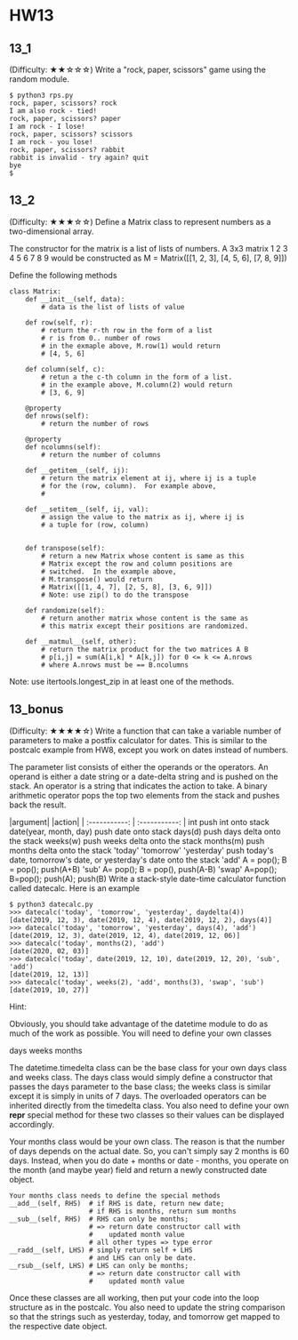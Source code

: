 # HW13

## 13_1
(Difficulty: ★★☆☆☆) Write a "rock, paper, scissors" game using the random module.

```
$ python3 rps.py
rock, paper, scissors? rock
I am also rock - tied!
rock, paper, scissors? paper
I am rock - I lose!
rock, paper, scissors? scissors
I am rock - you lose!
rock, paper, scissors? rabbit
rabbit is invalid - try again? quit
bye
$ 
```

## 13_2
(Difficulty: ★★★☆☆) Define a Matrix class to represent numbers as a two-dimensional array.

The constructor for the matrix is a list of lists of numbers.  A 3x3 matrix
1	2	3
4	5	6
7	8	9
would be constructed as
M = Matrix([[1, 2, 3], [4, 5, 6], [7, 8, 9]])

Define the following methods
```
class Matrix:
    def __init__(self, data):
        # data is the list of lists of value

    def row(self, r):
        # return the r-th row in the form of a list
        # r is from 0.. number of rows
        # in the exmaple above, M.row(1) would return
        # [4, 5, 6]

    def column(self, c):
        # retun a the c-th column in the form of a list.
        # in the example above, M.column(2) would return 
        # [3, 6, 9]

    @property
    def nrows(self):
        # return the number of rows

    @property
    def ncolumns(self):
        # return the number of columns

    def __getitem__(self, ij):
        # return the matrix element at ij, where ij is a tuple
        # for the (row, column).  For example above,
        # 

    def __setitem__(self, ij, val):
        # assign the value to the matrix as ij, where ij is 
        # a tuple for (row, column)


    def transpose(self):
        # return a new Matrix whose content is same as this 
        # Matrix except the row and column positions are 
        # switched.  In the example above, 
        # M.transpose() would return
        # Matrix([[1, 4, 7], [2, 5, 8], [3, 6, 9]])
        # Note: use zip() to do the transpose

    def randomize(self):
        # return another matrix whose content is the same as
        # this matrix except their positions are randomized.

    def __matmul__(self, other):
        # return the matrix product for the two matrices A B
        # p[i,j] = sum(A[i,k] * A[k,j]) for 0 <= k <= A.nrows
        # where A.nrows must be == B.ncolumns
```
Note: use itertools.longest_zip in at least one of the methods.

## 13_bonus

(Difficulty: ★★★★☆)  Write a function that can take a variable number of parameters to make a postfix calculator for dates.  This is similar to the postcalc example from HW8, except you work on dates instead of numbers.

The parameter list consists of either the operands or the operators.  An operand is either a date string or a date-delta string and is pushed on the stack.  An operator is a string that indicates the action to take.  A binary arithmetic operator pops the top two elements from the stack and pushes back the result. 

|argument|	|action|
| :-----------:  | :-----------: |
int	push int onto stack
date(year, month, day)	push date onto stack
days(d)	push days delta onto the stack
weeks(w)	push weeks delta onto the stack
months(m)	push months delta onto the stack
'today'
'tomorrow'
'yesterday'	push today's date, tomorrow's date, or yesterday's date onto the stack
'add'	A = pop(); B = pop(); push(A+B) 
'sub'	A= pop(); B = pop(), push(A-B)
'swap'	A=pop(); B=pop(); push(A); push(B)
Write a stack-style date-time calculator function called datecalc.  Here is an example

```
$ python3 datecalc.py
>>> datecalc('today', 'tomorrow', 'yesterday', daydelta(4))
[date(2019, 12, 3), date(2019, 12, 4), date(2019, 12, 2), days(4)]
>>> datecalc('today', 'tomorrow', 'yesterday', days(4), 'add')
[date(2019, 12, 3), date(2019, 12, 4), date(2019, 12, 06)]
>>> datecalc('today', months(2), 'add')
[date(2020, 02, 03)]
>>> datecalc('today', date(2019, 12, 10), date(2019, 12, 20), 'sub', 'add')
[date(2019, 12, 13)]
>>> datecalc('today', weeks(2), 'add', months(3), 'swap', 'sub')
[date(2019, 10, 27)]
```
Hint: 

Obviously, you should take advantage of the datetime module to do as much of the work as possible.  You will need to define your own classes

days
weeks
months

The datetime.timedelta class can be the base class for your own days class and weeks class.   The days class would simply define a constructor that passes the days parameter to the base class; the weeks class is similar except it is simply in units of 7 days.  The overloaded operators can be inherited directly from the timedelta class.  You also need to define your own __repr__ special method for these two classes so their values can be displayed accordingly.

Your months class would be your own class.  The reason is that the number of days depends on the actual date.  So, you can't simply say 2 months is 60 days. Instead, when you do date + months or date - months, you operate on the month (and maybe year) field and return a newly constructed date object.
```
Your months class needs to define the special methods 
__add__(self, RHS)  # if RHS is date, return new date; 
                    # if RHS is months, return sum months
__sub__(self, RHS)  # RHS can only be months; 
                    # => return date constructor call with
                    #    updated month value
                    # all other types => type error
__radd__(self, LHS) # simply return self + LHS
                    # and LHS can only be date.
__rsub__(self, LHS) # LHS can only be months; 
                    # => return date constructor call with
                    #    updated month value
```

Once these classes are all working, then put your code into the loop structure as in the postcalc.  You also need to update the string comparison so that the strings such as yesterday, today, and tomorrow get mapped to the respective date object.

